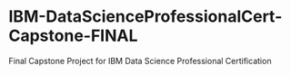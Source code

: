 # IBM-DataScienceProfessionalCert-Capstone-FINAL
Final Capstone Project for IBM Data Science Professional Certification 
